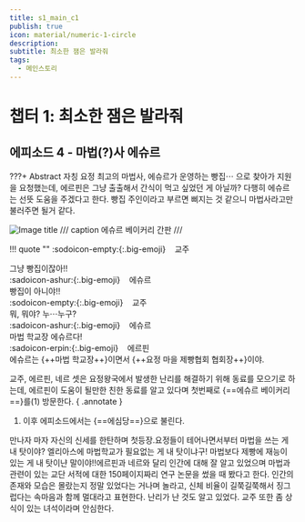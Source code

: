 ```yaml
---
title: s1_main_c1
publish: true
icon: material/numeric-1-circle
description: 
subtitle: 최소한 잼은 발라줘
tags:
  - 메인스토리
---
```


# 챕터 1: 최소한 잼은 발라줘

## 에피소드 4 - 마법(?)사 에슈르
???+ Abstract
    자칭 요정 최고의 마법사, 에슈르가 운영하는 빵집⋯ 으로 찾아가 지원을 요청했는데, 에르핀은 그냥 출출해서 간식이 먹고 싶었던 게 아닐까? 다행히 에슈르는 선뜻 도움을 주겠다고 한다. 빵집 주인이라고 부르면 삐지는 것 같으니 마법사라고만 불러주면 될거 같다.

![Image title](https://vitamink1.github.io/mkdocs-test/assets/story/s1_main_c1_1.png)
/// caption
에슈르 베이커리 간판
///

!!! quote ""
    :sodoicon-empty:{:.big-emoji} &nbsp;&nbsp;&nbsp;<span class="tag-box" data-sado="empty">교주</span><br>
    <div class="speech-bubble">
        그냥 빵집이잖아!!
    </div>
    :sadoicon-ashur:{:.big-emoji} &nbsp;&nbsp;&nbsp;<span class="tag-box" data-sado="ashur">에슈르</span><br>
    <div class="speech-bubble">
        빵집이 아니야!!
    </div>
    :sodoicon-empty:{:.big-emoji} &nbsp;&nbsp;&nbsp;<span class="tag-box" data-sado="empty">교주</span><br>
    <div class="speech-bubble">
        뭐, 뭐야? 누⋯누구?
    </div>
    :sadoicon-ashur:{:.big-emoji} &nbsp;&nbsp;&nbsp;<span class="tag-box" data-sado="ashur">에슈르</span><br>
    <div class="speech-bubble">
        마법 학교장 에슈르다!
    </div>
    :sadoicon-erpin:{:.big-emoji} &nbsp;&nbsp;&nbsp;<span class="tag-box" data-sado="erpin">에르핀</span><br>
    <div class="speech-bubble">
        에슈르는 {++마법 학교장++}이면서 {++요정 마을 제빵협회 협회장++}이야.
    </div>

교주, 에르핀, 네르 셋은 요정왕국에서 발생한 난리를 해결하기 위해 동료를 모으기로 하는데, 에르핀이 도움이 될만한 친한 동료를 알고 있다며 첫번째로 {==에슈르 베이커리==}를(1) 방문한다. 
{ .annotate }

1.  이후 에피소드에서는 {==에심당==}으로 불린다.

만나자 마자 자신의 신세를 한탄하며 첫등장.요정들이 테어나면서부터 마법을 쓰는 게 내 탓이야? 엘리아스에 마법학교가 필요없는 게 내 탓이냐구! 마법보다 제빵에 재능이 있는 게 내 탓이냔 말이야!!에르핀과 네르와 달리 인간에 대해 잘 알고 있었으며 마법과 관련이 있는 교단 서적에 대한 150페이지짜리 연구 논문을 썼을 때 봤다고 한다. 인간의 존재와 모습은 몰랐는지 정말 있었다는 거나며 놀라고, 신체 비율이 길쭉길쭉해서 징그럽다는 속마음과 함께 멀대라고 표현한다. 난리가 난 것도 알고 있었다. 교주 또한 좀 상식이 있는 녀석이라며 안심한다.
  



